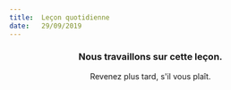 ```yaml
---
title:  Leçon quotidienne
date:   29/09/2019
---
```


### <center>Nous travaillons sur cette leçon.</center>
<center>Revenez plus tard, s'il vous plaît.</center>